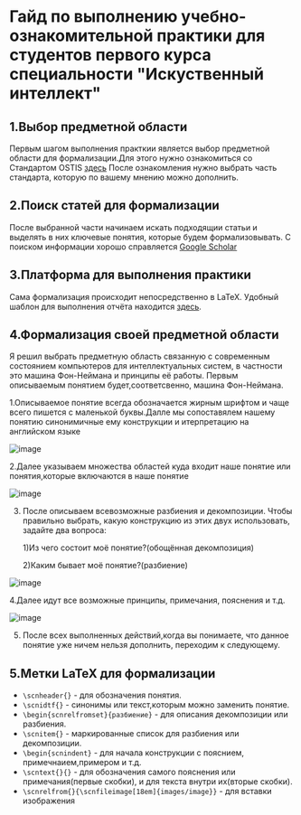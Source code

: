 # Гайд по выполнению учебно-ознакомительной практики для студентов первого курса специальности "Искуственный интеллект"


## 1.Выбор предметной области
Первым шагом выполнения практкии является выбор предметной области для формализации.Для этого нужно ознакомиться со Стандартом OSTIS [здесь](https://drive.google.com/file/d/1iOB-XHD1Fu6KBANWJZLJJ4nT7aZzOw-G/view?usp=share_link) После ознакомления нужно выбрать часть стандарта, которую по вашему мнению можно дополнить.
## 2.Поиск статей для формализации
 После выбранной части начинаем искать подходящии статьи и выделять в них ключевые понятия, которые будем формализовывать. С поиском информации хорошо справляется  [Google Scholar](https://scholar.google.com/)
## 3.Платформа для выполнения практики
Сама формализация происходит непосредственно в LaTeX. Удобный шаблон для выполнения отчёта находится [здесь](https://www.overleaf.com/read/cjtjbmnbgqrh#6a9cb3). 
## 4.Формализация своей предметной области
Я решил выбрать предметную область связанную с  современным состоянием компьютеров для интеллектуальных систем, в частности это машина Фон-Неймана и принципы её работы. Первым описываемым понятием будет,соответсвенно, машина Фон-Неймана.

1.Описываемое понятие всегда обозначается жирным шрифтом и чаще всего пишется с маленькой буквы.Далле мы сопоставялем нашему понятию синонимичные ему конструкции и итерпретацию на английском языке

![image](https://github.com/iis-32170x/RPIIS/assets/144383538/b0d88c17-7c00-4dd7-ad3a-618c098f5539) 


2.Далее указываем множества областей куда входит наше понятие или понятия,которые включаются в наше понятие

![image](https://github.com/iis-32170x/RPIIS/assets/144383538/665b9b57-eee9-4b09-ae8c-b504c3a42d63)


3. После описываем всевозможные разбиения и декомпозиции. Чтобы правильно выбрать, какую конструкцию из этих двух использовать, задайте два вопроса:
   
    1)Из чего состоит моё понятие?(обощённая декомпозиция)
   
    2)Каким бывает моё понятие?(разбиение)   

![image](https://github.com/iis-32170x/RPIIS/assets/144383538/32bcf57a-350a-4004-8f98-853e2010ce85)

4.Далее идут все возможные принципы, примечания, пояснения и т.д.

![image](https://github.com/iis-32170x/RPIIS/assets/144383538/e9aeb05f-9883-4133-801e-667f2e1d6963)


5. После всех выполненных действий,когда вы понимаете, что данное понятие уже ничем нельзя дополнить, переходим к следующему.
## 5.Метки LaTeX для формализации
* `\scnheader{}` - для обозначения понятия.
* `\scnidtf{}` - синонимы или текст,которым можно заменить понятие.
* `\begin{scnrelfromset}{разбиение}` - для описания декомпозиции или разбиения.
* `\scnitem{}` - маркированные список для разбиения или декомпозиции.
* `\begin{scnindent}` - для начала конструкции с пояснием, примечнаием,примером и т.д.
* `\scntext{}{}` - для обозначения самого пояснения или примечания(первые скобки), и для текста внутри их(вторые скобки).
* `\scnrelfrom{}{\scnfileimage[18em]{images/image}}` - для вставки изображения 


